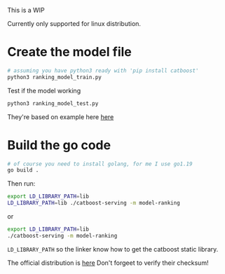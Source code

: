 This is a WIP

Currently only supported for linux distribution.

# Create the model file

```sh
# assuming you have python3 ready with 'pip install catboost'
python3 ranking_model_train.py
```

Test if the model working
```sh
python3 ranking_model_test.py
```

They're based on example here [here](https://catboost.ai/en/docs/concepts/python-usages-examples#regression)


# Build the go code

```sh
# of course you need to install golang, for me I use go1.19
go build .
```

Then run:

```sh
export LD_LIBRARY_PATH=lib
LD_LIBRARY_PATH=lib ./catboost-serving -m model-ranking
```

or 

```sh
export LD_LIBRARY_PATH=lib
./catboost-serving -m model-ranking
```

`LD_LIBRARY_PATH` so the linker know how to get the catboost static library.

The official distribution is [here](https://github.com/catboost/catboost/releases/tag/v1.1.1)
Don't forgeet to verify their checksum!
